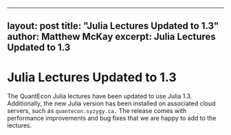 ---
 layout: post
 title: "Julia Lectures Updated to 1.3"
 author: Matthew McKay
 excerpt: Julia Lectures Updated to 1.3
 ---

# Julia Lectures Updated to 1.3

The QuantEcon Julia lectures have been updated to use Julia 1.3. Additionally, the new Julia version has been installed on associated cloud servers, such as `quantecon.syzygy.ca.` The release comes with performance improvements and bug fixes that we are happy to add to the lectures.
